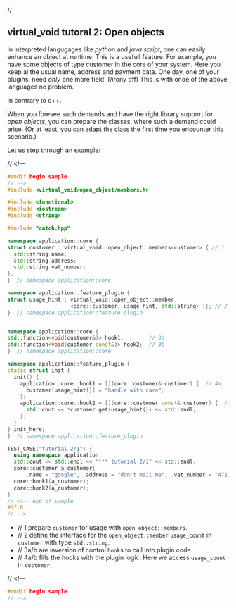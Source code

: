 ﻿// <!--
#if 0
// -->

<a name="t1"></a> 
## virtual_void tutoral 2: Open objects

In interpreted langugages like *python* and *java script*, one can easily enhance an object at runtime. 
This is a usefull feature.
For example, you have some objects of type customer in the core of your system.
Here you keep al the usual name, address and payment data.
One day, one of your plugins, need *only* one more field. (/irony off)
This is with onoe of the above languages no problem. 

In contrary to c++.

When you foresee such demands and have the right library support for *open objects*, you can prepare the classes, where such a demand could arise.
(Or at least, you can adapt the class the first time you encounter this scenario.)

Let us step through an example:

// <!--
```cpp
#endif begin sample
// -->
#include <virtual_void/open_object/members.h>

#include <functional>
#include <iostream>
#include <string>

#include "catch.hpp"

namespace application::core {
struct customer : virtual_void::open_object::members<customer> { // 1
  std::string name;
  std::string address;
  std::string vat_number;
};
}  // namespace application::core

namespace application::feature_plugin {
struct usage_hint : virtual_void::open_object::member
                    <core::customer, usage_hint, std::string> {}; // 2
}  // namespace application::feature_plugin


namespace application::core {
std::function<void(customer&)> hook1;        // 3a
std::function<void(customer const&)> hook2;  // 3b
}  // namespace application::core

namespace application::feature_plugin {
static struct init {
  init() {
    application::core::hook1 = [](core::customer& customer) {  // 4a
      customer[usage_hint{}] = "handle with care";
    };
    application::core::hook2 = [](core::customer const& customer) {  // 4b
      std::cout << *customer.get(usage_hint{}) << std::endl;
    };
  }
} init_here;
}  // namespace application::feature_plugin

TEST_CASE("tutorial 2/1") {
  using namespace application;
  std::cout << std::endl << "*** tutorial 2/1" << std::endl;
  core::customer a_customer{
      .name = "google", .address = "don't mail me", .vat_number = "4711"};
  core::hook1(a_customer);
  core::hook2(a_customer);
}
// <!-- end of sample
#if 0
// -->
```

- // 1 prepare ``customer`` for usage with ``open_object::members``.
- // 2 define the interface for the ``open_object::member`` ``usage_count`` in ``customer`` with type ``std::string``.
- // 3a/b are inversion of control ``hook``s to call into plugin code.
- // 4a/b fills the hooks with the plugin logic. Here we access ``usage_count`` in ``customer``.

// <!--
```cpp
#endif begin sample
// -->


